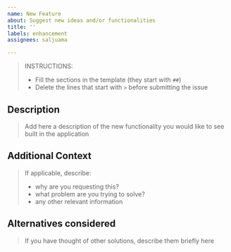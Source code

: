 ```yaml
---
name: New Feature
about: Suggest new ideas and/or functionalities
title: ''
labels: enhancement
assignees: saljuama

---
```


> INSTRUCTIONS:
> * Fill the sections in the template (they start with `##`)
> * Delete the lines that start with `>` before submitting the issue

## Description 
> Add here a description of the new functionality 
> you would like to see built in the application

## Additional Context 
> If applicable, describe: 
> * why are you requesting this? 
> * what problem are you trying to solve? 
> * any other relevant information 

## Alternatives considered
> If you have thought of other solutions, describe them briefly here
